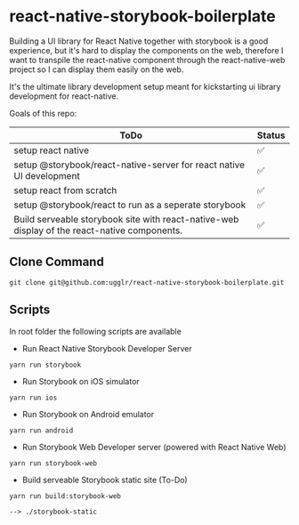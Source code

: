 # react-native-storybook-boilerplate

Building a UI library for React Native together with storybook is a good experience, but it's hard to display the components on the web, therefore
I want to transpile the react-native component through the react-native-web project so I can display them easily on the web. 

It's the ultimate library development setup meant for kickstarting ui library development for react-native. 

Goals of this repo:

| ToDo| Status |
| --- | ----- |
| setup react native | ✅ |
| setup @storybook/react-native-server for react native UI development | ✅ |
| setup react from scratch | ✅ |
| setup @storybook/react to run as a seperate storybook | ✅ |
| Build serveable storybook site with react-native-web display of the react-native components. | ✅ |

## Clone Command
```
git clone git@github.com:ugglr/react-native-storybook-boilerplate.git
```

## Scripts

In root folder the following scripts are available

- Run React Native Storybook Developer Server
```
yarn run storybook
```
- Run Storybook on iOS simulator
```
yarn run ios
```
- Run Storybook on Android emulator
```
yarn run android
```
- Run Storybook Web Developer server (powered with React Native Web)
```
yarn run storybook-web
```
- Build serveable Storybook static site (To-Do)
```
yarn run build:storybook-web

--> ./storybook-static
```


